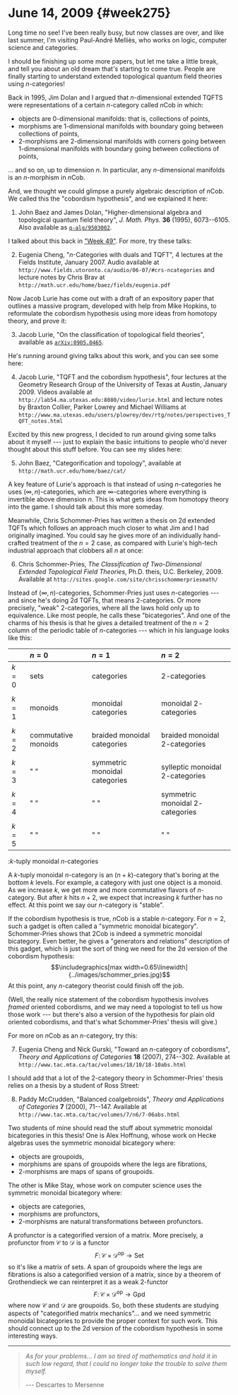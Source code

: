 # June 14, 2009 {#week275}

Long time no see! I've been really busy, but now classes are over, and
like last summer, I'm visiting Paul-André Melliès, who works on logic,
computer science and categories.

I should be finishing up some more papers, but let me take a little
break, and tell you about an old dream that's starting to come true.
People are finally starting to understand extended topological quantum
field theories using $n$-categories!

Back in 1995, Jim Dolan and I argued that $n$-dimensional extended TQFTS
were representations of a certain $n$-category called $n\mathsf{Cob}$ in which:

- objects are 0-dimensional manifolds: that is, collections of points,
- morphisms are $1$-dimensional manifolds with boundary going between
    collections of points,
- $2$-morphisms are $2$-dimensional manifolds with corners going between
    $1$-dimensional manifolds with boundary going between collections of
    points,

... and so on, up to dimension $n$. In particular, any $n$-dimensional
manifolds is an $n$-morphism in $n\mathsf{Cob}$.

And, we thought we could glimpse a purely algebraic description of $n\mathsf{Cob}$.
We called this the "cobordism hypothesis", and we explained it here:

1) John Baez and James Dolan, "Higher-dimensional algebra and topological quantum field theory", _J. Math. Phys._ **36** (1995), 6073--6105. Also available as [`q-alg/9503002`](http://arxiv.org/abs/q-alg/9503002).

I talked about this back in ["Week 49"](#week49). For more, try
these talks:

2) Eugenia Cheng, "$n$-Categories with duals and TQFT", 4 lectures at the Fields Institute, January 2007. Audio available at `http://www.fields.utoronto.ca/audio/06-07/#crs-ncategories` and lecture notes by Chris Brav at `http://math.ucr.edu/home/baez/fields/eugenia.pdf`

Now Jacob Lurie has come out with a draft of an expository paper that
outlines a massive program, developed with help from Mike Hopkins, to
reformulate the cobordism hypothesis using more ideas from homotopy
theory, and prove it:

3) Jacob Lurie, "On the classification of topological field theories", available as [`arXiv:0905.0465`](http://arxiv.org/abs/0905.0465).

He's running around giving talks about this work, and you can see some
here:

4) Jacob Lurie, "TQFT and the cobordism hypothesis", four lectures at the Geometry Research Group of the University of Texas at Austin, January 2009. Videos available at `http://lab54.ma.utexas.edu:8080/video/lurie.html` and lecture notes by Braxton Collier, Parker Lowrey and Michael Williams at `http://www.ma.utexas.edu/users/plowrey/dev/rtg/notes/perspectives_TQFT_notes.html`

Excited by this new progress, I decided to run around giving some talks
about it myself --- just to explain the basic intuitions to people who'd
never thought about this stuff before. You can see my slides here:

5) John Baez, "Categorification and topology", available at `http://math.ucr.edu/home/baez/cat/`

A key feature of Lurie's approach is that instead of using $n$-categories
he uses $(\infty,n)$-categories, which are $\infty$-categories where everything is
invertible above dimension $n$. This is what gets ideas from homotopy
theory into the game. I should talk about this more someday.

Meanwhile, Chris Schommer-Pries has written a thesis on 2d extended
TQFTs which follows an approach much closer to what Jim and I had
originally imagined. You could say he gives more of an individually
hand-crafted treatment of the $n = 2$ case, as compared with Lurie's
high-tech industrial approach that clobbers all $n$ at once:

6) Chris Schommer-Pries, _The Classification of Two-Dimensional Extended Topological Field Theories_, Ph.D. theis, U.C. Berkeley, 2009. Available at `http://sites.google.com/site/chrisschommerpriesmath/`

Instead of $(\infty,n)$-categories, Schommer-Pries just uses $n$-categories --- and
since he's doing 2d TQFTs, that means $2$-categories. Or more precisely,
"weak" $2$-categories, where all the laws hold only up to equivalence.
Like most people, he calls these "bicategories". And one of the charms
of his thesis is that he gives a detailed treatment of the $n = 2$ column
of the periodic table of $n$-categories --- which in his language looks like
this:

|       | $n=0$ | $n=1$ | $n=2$ |
| ----- | :--- | :--- | :--- |
| $k=0$ | sets | categories | $2$-categories |
| | | | |
| $k=1$ | monoids | monoidal categories | monoidal $2$-categories |
| | | | |
| $k=2$ | commutative monoids | braided monoidal categories | braided monoidal $2$-categories |
| | | | |
| $k=3$ | " " | symmetric monoidal categories | sylleptic monoidal $2$-categories |
| | | | |
| $k=4$ | " " | " " | symmetric monoidal $2$-categories |
| | | | |
| $k=5$ | " " | " " | " " |

:$k$-tuply monoidal $n$-categories

A $k$-tuply monoidal $n$-category is an $(n+k)$-category that's boring at the
bottom $k$ levels. For example, a category with just one object is a
monoid. As we increase $k$, we get more and more commutative flavors of
$n$-category. But after $k$ hits $n+2$, we expect that increasing $k$ further
has no effect. At this point we say our $n$-category is "stable".

If the cobordism hypothesis is true, $n\mathsf{Cob}$ is a stable $n$-category.
For $n = 2$, such a gadget is often called a "symmetric monoidal bicategory".
Schommer-Pries shows that $2\mathsf{Cob}$ is indeed a symmetric monoidal
bicategory. Even better, he gives a "generators and relations"
description of this gadget, which is just the sort of thing we need for
the 2d version of the cobordism hypothesis:
$$\includegraphics[max width=0.65\linewidth]{../images/schommer_pries.jpg}$$
At this point, any $n$-category theorist could finish off the job.

(Well, the really nice statement of the cobordism hypothesis involves
*framed* oriented cobordisms, and we may need a topologist to tell us
how those work --- but there's also a version of the hypothesis for plain
old oriented cobordisms, and that's what Schommer-Pries' thesis will
give.)

For more on $n\mathsf{Cob}$ as an $n$-category, try this:

7) Eugenia Cheng and Nick Gurski, "Toward an $n$-category of cobordisms", _Theory and Applications of Categories_ **18** (2007), 274--302. Available at `http://www.tac.mta.ca/tac/volumes/18/10/18-10abs.html`

I should add that a lot of the $2$-category theory in Schommer-Pries'
thesis relies on a thesis by a student of Ross Street:

8) Paddy McCrudden, "Balanced coalgebroids", _Theory and Applications of Categories_ **7** (2000), 71--147. Available at `http://www.tac.mta.ca/tac/volumes/7/n6/7-06abs.html`

Two students of mine should read the stuff about symmetric monoidal
bicategories in this thesis! One is Alex Hoffnung, whose work on Hecke
algebras uses the symmetric monoidal bicategory where:

- objects are groupoids,
- morphisms are spans of groupoids where the legs are fibrations,
- $2$-morphisms are maps of spans of groupoids.

The other is Mike Stay, whose work on computer science uses the
symmetric monoidal bicategory where:

- objects are categories,
- morphisms are profunctors,
- $2$-morphisms are natural transformations between profunctors.

A profunctor is a categorified version of a matrix. More precisely, a
profunctor from $\mathcal{C}$ to $\mathcal{D}$ is a functor
$$F\colon \mathcal{C} \times \mathcal{D}^\mathrm{op} \to \mathsf{Set}$$
so it's like a matrix of sets. A span of groupoids where the legs are
fibrations is also a categorified version of a matrix, since by a
theorem of Grothendieck we can reinterpret it as a weak $2$-functor
$$F\colon \mathcal{C} \times \mathcal{D}^\mathrm{op} \to \mathsf{Gpd}$$
where now $\mathcal{C}$ and $\mathcal{D}$ are groupoids. So, both these students are studying
aspects of "categorified matrix mechanics"... and we need symmetric
monoidal bicategories to provide the proper context for such work. This
should connect up to the 2d version of the cobordism hypothesis in some
interesting ways.

------------------------------------------------------------------------

> *As for your problems... I am so tired of mathematics and hold it in
such low regard, that I could no longer take the trouble to solve them
myself.*
> 
> --- Descartes to Mersenne
